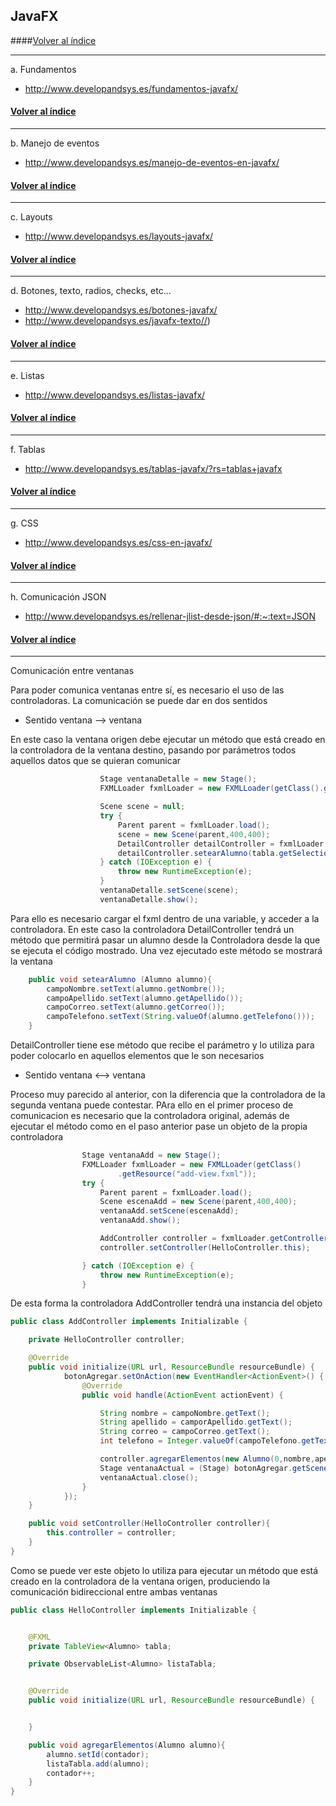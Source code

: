 <a name="tema5"></a>
## JavaFX			
####[Volver al índice](#tema5)
***
a. Fundamentos

- http://www.developandsys.es/fundamentos-javafx/

#### [Volver al índice](#tema5)
***

b. Manejo de eventos

- http://www.developandsys.es/manejo-de-eventos-en-javafx/

#### [Volver al índice](#tema5)
***
c. Layouts

- http://www.developandsys.es/layouts-javafx/

#### [Volver al índice](#tema5)
***

d. Botones, texto, radios, checks, etc…

- http://www.developandsys.es/botones-javafx/
- http://www.developandsys.es/javafx-texto//)

#### [Volver al índice](#tema5)
***

e. Listas

- http://www.developandsys.es/listas-javafx/

#### [Volver al índice](#tema5)
***

f. Tablas

- http://www.developandsys.es/tablas-javafx/?rs=tablas+javafx

#### [Volver al índice](#tema5)
***

g. CSS

- http://www.developandsys.es/css-en-javafx/

#### [Volver al índice](#tema5)
***

h. Comunicación JSON
- http://www.developandsys.es/rellenar-jlist-desde-json/#:~:text=JSON
#### [Volver al índice](#tema5)
***


Comunicación entre ventanas

Para poder comunica ventanas entre sí, es necesario el uso de las controladoras. La comunicación se puede dar en dos sentidos

- Sentido ventana --> ventana

En este caso la ventana origen debe ejecutar un método que está creado en la controladora de la ventana destino, pasando por parámetros todos aquellos datos que se quieran comunicar

```java
                    Stage ventanaDetalle = new Stage();
                    FXMLLoader fxmlLoader = new FXMLLoader(getClass().getResource("detail-view.fxml"));

                    Scene scene = null;
                    try {
                        Parent parent = fxmlLoader.load();
                        scene = new Scene(parent,400,400);
                        DetailController detailController = fxmlLoader.getController();
                        detailController.setearAlumno(tabla.getSelectionModel().getSelectedItem());
                    } catch (IOException e) {
                        throw new RuntimeException(e);
                    }
                    ventanaDetalle.setScene(scene);
                    ventanaDetalle.show();
```

Para ello es necesario cargar el fxml dentro de una variable, y acceder a la controladora. En este caso la controladora DetailController tendrá un método que permitirá pasar un alumno desde la Controladora desde la que se ejecuta el código mostrado. Una vez ejecutado este método se mostrará la ventana

```java
    public void setearAlumno (Alumno alumno){
        campoNombre.setText(alumno.getNombre());
        campoApellido.setText(alumno.getApellido());
        campoCorreo.setText(alumno.getCorreo());
        campoTelefono.setText(String.valueOf(alumno.getTelefono()));
    }

```

DetailController tiene ese método que recibe el parámetro y lo utiliza para poder colocarlo en aquellos elementos que le son necesarios

- Sentido ventana <--> ventana

Proceso muy parecido al anterior, con la diferencia que la controladora de la segunda ventana puede contestar. PAra ello en el primer proceso de comunicacion es necesario que la controladora original, además de ejecutar el método como en el paso anterior pase un objeto de la propia controladora

```java
                Stage ventanaAdd = new Stage();
                FXMLLoader fxmlLoader = new FXMLLoader(getClass()
                        .getResource("add-view.fxml"));
                try {
                    Parent parent = fxmlLoader.load();
                    Scene escenaAdd = new Scene(parent,400,400);
                    ventanaAdd.setScene(escenaAdd);
                    ventanaAdd.show();

                    AddController controller = fxmlLoader.getController();
                    controller.setController(HelloController.this);

                } catch (IOException e) {
                    throw new RuntimeException(e);
                }

```

De esta forma la controladora AddController tendrá una instancia del objeto

```java
public class AddController implements Initializable {

    private HelloController controller;

    @Override
    public void initialize(URL url, ResourceBundle resourceBundle) {
            botonAgregar.setOnAction(new EventHandler<ActionEvent>() {
                @Override
                public void handle(ActionEvent actionEvent) {

                    String nombre = campoNombre.getText();
                    String apellido = camporApellido.getText();
                    String correo = campoCorreo.getText();
                    int telefono = Integer.valueOf(campoTelefono.getText());

                    controller.agregarElementos(new Alumno(0,nombre,apellido,correo,telefono));
                    Stage ventanaActual = (Stage) botonAgregar.getScene().getWindow();
                    ventanaActual.close();
                }
            });
    }

    public void setController(HelloController controller){
        this.controller = controller;
    }
}
```

Como se puede ver este objeto lo utiliza para ejecutar un método que está creado en la controladora de la ventana origen, produciendo la comunicación bidireccional entre ambas ventanas

```java
public class HelloController implements Initializable {


    @FXML
    private TableView<Alumno> tabla;

    private ObservableList<Alumno> listaTabla;


    @Override
    public void initialize(URL url, ResourceBundle resourceBundle) {


    }

    public void agregarElementos(Alumno alumno){
        alumno.setId(contador);
        listaTabla.add(alumno);
        contador++;
    }
}
```
